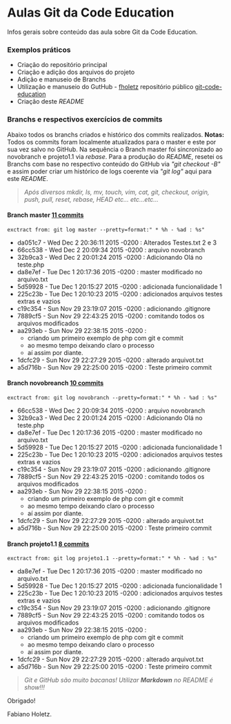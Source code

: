 # Aulas Git da Code Education #

Infos gerais sobre conteúdo das aula sobre Git da Code Education.

### Exemplos práticos ###

 * Criação do repositório principal
 * Criação e adição dos arquivos do projeto
 * Adição e manuseio de Branchs
 * Utilização e manuseio do GutHub - [fholetz](https://github.com/fholetz/) repositório público [git-code-education](https://github.com/fholetz/git-code-education)
 * Criação deste *README*

### Branchs e respectivos exercícios de commits ###

Abaixo todos os branchs criados e histórico dos commits realizados.
**Notas:**
  Todos os commits foram localmente atualizados para o master e este por sua vez salvo no GitHub.
  Na sequência o Branch master foi sincronizado ao novobranch e projeto1.1 via *rebase*.
  Para a produção do *README*, resetei os Branchs com base no respectivo conteúdo do GitHub via *"git checkout -B"* e assim poder criar um histórico de logs coerente via *"git log"* aqui para este *README*.

> *Após diversos mkdir, ls, mv, touch, vim, cat, git, checkout, origin, push, pull, reset, rebase, HEAD
> etc... etc...etc...*

#### Branch master [11 commits](https://github.com/fholetz/git-code-education/commits/master)
```st
exctract from: git log master --pretty=format:" * %h - %ad : %s"
```

 * da051c7 - Wed Dec 2 20:36:11 2015 -0200 : Alterados Testes.txt 2 e 3
 * 66cc538 - Wed Dec 2 20:09:34 2015 -0200 : arquivo novobranch
 * 32b9ca3 - Wed Dec 2 20:01:24 2015 -0200 : Adicionando Olá no teste.php
 * da8e7ef - Tue Dec 1 20:17:36 2015 -0200 : master modificado no arquivo.txt
 * 5d59928 - Tue Dec 1 20:15:27 2015 -0200 : adicionada funcionalidade 1
 * 225c23b - Tue Dec 1 20:10:23 2015 -0200 : adicionados arquivos testes extras e vazios
 * c19c354 - Sun Nov 29 23:19:07 2015 -0200 : adicionando .gitignore
 * 7889cf5 - Sun Nov 29 22:43:25 2015 -0200 : comitando todos os arquivos modificados
 * aa293eb - Sun Nov 29 22:38:15 2015 -0200 :
      - criando um primeiro exemplo de php com git e commit
      - ao mesmo tempo deixando claro o processo
      - aí assim por diante.
 * 1dcfc29 - Sun Nov 29 22:27:29 2015 -0200 : alterado arquivot.txt
 * a5d716b - Sun Nov 29 22:25:00 2015 -0200 : Teste primeiro commit
 
#### Branch novobreanch [10 commits](https://github.com/fholetz/git-code-education/commits/novobranch)
```st
exctract from: git log novobranch --pretty=format:" * %h - %ad : %s"
```

 * 66cc538 - Wed Dec 2 20:09:34 2015 -0200 : arquivo novobranch
 * 32b9ca3 - Wed Dec 2 20:01:24 2015 -0200 : Adicionando Olá no teste.php
 * da8e7ef - Tue Dec 1 20:17:36 2015 -0200 : master modificado no arquivo.txt
 * 5d59928 - Tue Dec 1 20:15:27 2015 -0200 : adicionada funcionalidade 1
 * 225c23b - Tue Dec 1 20:10:23 2015 -0200 : adicionados arquivos testes extras e vazios
 * c19c354 - Sun Nov 29 23:19:07 2015 -0200 : adicionando .gitignore
 * 7889cf5 - Sun Nov 29 22:43:25 2015 -0200 : comitando todos os arquivos modificados
 * aa293eb - Sun Nov 29 22:38:15 2015 -0200 :
      - criando um primeiro exemplo de php com git e commit
      - ao mesmo tempo deixando claro o processo
      - aí assim por diante.
 * 1dcfc29 - Sun Nov 29 22:27:29 2015 -0200 : alterado arquivot.txt
 * a5d716b - Sun Nov 29 22:25:00 2015 -0200 : Teste primeiro commit

#### Branch projeto1.1 [8 commits](https://github.com/fholetz/git-code-education/commits/nprojeto1.1)
```st
exctract from: git log projeto1.1 --pretty=format:" * %h - %ad : %s"
```

 * da8e7ef - Tue Dec 1 20:17:36 2015 -0200 : master modificado no arquivo.txt
 * 5d59928 - Tue Dec 1 20:15:27 2015 -0200 : adicionada funcionalidade 1
 * 225c23b - Tue Dec 1 20:10:23 2015 -0200 : adicionados arquivos testes extras e vazios
 * c19c354 - Sun Nov 29 23:19:07 2015 -0200 : adicionando .gitignore
 * 7889cf5 - Sun Nov 29 22:43:25 2015 -0200 : comitando todos os arquivos modificados
 * aa293eb - Sun Nov 29 22:38:15 2015 -0200 :
      - criando um primeiro exemplo de php com git e commit
      - ao mesmo tempo deixando claro o processo
      - aí assim por diante.
 * 1dcfc29 - Sun Nov 29 22:27:29 2015 -0200 : alterado arquivot.txt
 * a5d716b - Sun Nov 29 22:25:00 2015 -0200 : Teste primeiro commit

> *Git e GitHub são muito bacanas!*
> *Utilizar* ***Markdown*** *no README é show!!!*

Obrigado!

Fabiano Holetz.
